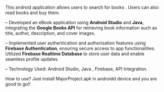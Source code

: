 This android application allows users to search for books . Users can also read books and buy them.

– Developed an eBook application using **Android Studio** and **Java**, integrating the **Google Books API** for retrieving
book information such as title, author, description, and cover images.

– Implemented user authentication and authorization features using **Firebase Authentication**, ensuring secure access
to app functionalities. Utilized **Firebase Realtime Database** to store user data and enable seamless profile updates.

– Technology Used: Android Studio, Java , Firebase, API Integration.

How to use? Just install MajorProject.apk in androidd device and you are good to go!!
